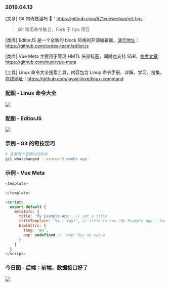 ### 2019.04.13

[文章] Git 的奇技淫巧 🙈：<https://github.com/521xueweihan/git-tips>
> Git 常用命令集合，Fork 于 tips 项目

[类库] EditorJS 是一个全新的 block 风格的开源编辑器，[演示地址](https://editorjs.io/)：<https://github.com/codex-team/editor.js>

[类库] Vue Meta 主要用于管理 HMTL 头部标签，同时也支持 SSR，[参考文章](https://segmentfault.com/a/1190000012849210): <https://github.com/nuxt/vue-meta>

[工具] Linux 命令大全搜索工具，内容包含 Linux 命令手册、详解、学习、搜集，[在线地址](https://wangchujiang.com/linux-command/)：<https://github.com/jaywcjlove/linux-command>

### 配图 - Linux 命令大全
![](https://raw.githubusercontent.com/jaywcjlove/linux-command/master/assets/Linux.gif)

### 配图 - EditorJS
![](https://camo.githubusercontent.com/2505a043f57b554673808d6b055c17922faa9e29/68747470733a2f2f636170656c6c612e706963732f30316135353338312d343663642d343763372d623932652d3334373635343334663263612e6a7067)

### 示例 - Git 的奇技淫巧
```sh
# 查看两个星期内的改动
git whatchanged --since='2 weeks ago'
```

### 示例 - Vue Meta
```js
<template>
  ...
</template>

<script>
  export default {
    metaInfo: {
      title: 'My Example App', // set a title
      titleTemplate: '%s - Yay!', // title is now "My Example App - Yay!"
      htmlAttrs: {
        lang: 'en',
        amp: undefined // "amp" has no value
      }
    }
  }
</script>
```

### 今日图 - 后端：前端，数据接口好了
![](https://user-gold-cdn.xitu.io/2019/4/13/16a155112b94438b?imageView2/2/w/800/q/100)
